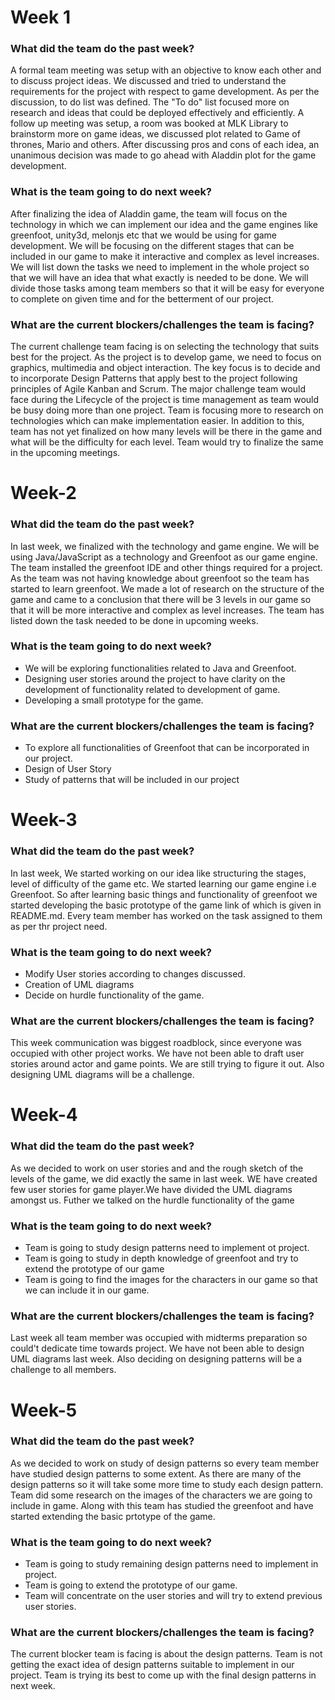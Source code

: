 # Week 1

### What did the team do the past week?
A formal team meeting was setup with an objective to know each other and to discuss project ideas.
We discussed and tried to understand the requirements for the project with respect to game development. 
As per the discussion, to do list was defined. The "To do" list focused more on research and ideas that could be deployed effectively and efficiently. A follow up meeting was setup, a room was booked at MLK Library to brainstorm more on game ideas, we discussed plot related to Game of thrones, Mario and others. After discussing pros and cons of each idea, an unanimous decision was made to go ahead with Aladdin plot for the game development.

### What is the team going to do next week?
After finalizing the idea of Aladdin game, the team will focus on the technology in which we can implement our idea and the game engines like greenfoot, unity3d, melonjs etc that we would be using for game development. 
We will be focusing on the different stages that can be included in our game to make it interactive and complex as level increases. We will list down the tasks we need to implement in the whole project so that we will have an idea that what exactly is needed to be done. We will divide those tasks among team members so that it will be easy for everyone to complete on given time and for the betterment of our project. 

### What are the current blockers/challenges the team is facing?
The current challenge team facing is on selecting the technology that suits best for the project. As the project is to develop game, we need to focus on graphics, multimedia and object interaction. The key focus is to decide and to incorporate Design Patterns that apply best to the project following principles of Agile Kanban and Scrum. The major challenge team would face during the Lifecycle of the project is time management as team would be busy doing more than one project. 
Team is focusing more to research on technologies which can make implementation easier. In addition to this, team has not yet finalized on how many levels will be there in the game and what will be the difficulty for each level.
Team would try to finalize the same in the upcoming meetings.


# Week-2
### What did the team do the past week?
In last week, we finalized with the technology and game engine. We will be using Java/JavaScript as a technology and Greenfoot as our game engine. The team installed the greenfoot IDE and other things required for a project. As the team was not having knowledge about greenfoot so the team has started to learn greenfoot. We made a lot of research on the structure of the game and came to a conclusion that there will be 3 levels in our game so that it will be more interactive and complex as level increases. The team has listed down the task needed to be done in upcoming weeks.

### What is the team going to do next week?
* We will be exploring functionalities related to Java and Greenfoot.
* Designing user stories around the project to have clarity on the development of functionality related to development of game. 
* Developing a small prototype for the game. 

### What are the current blockers/challenges the team is facing?
* To explore all functionalities of Greenfoot that can be incorporated in our project.
* Design of User Story
* Study of patterns that will be included in our project

# Week-3
### What did the team do the past week?
In last week, We started working on our idea like structuring the stages, level of difficulty of the game etc. We started learning our game engine i.e Greenfoot. So after learning basic things and functionality of greenfoot we started developing the basic prototype of the game link of which is given in README.md. Every team member has worked on the task assigned to them as per thr project need.  

### What is the team going to do next week?
* Modify User stories according to changes discussed.
* Creation of UML diagrams
* Decide on hurdle functionality of the game.

### What are the current blockers/challenges the team is facing?
This week communication was biggest roadblock, since everyone was occupied with other project works. We have not been able to draft user stories around actor and game points. We are still trying to figure it out. Also designing UML diagrams will be a challenge.

# Week-4
### What did the team do the past week?
As we decided to work on user stories and and the rough sketch of the levels of the game, we did exactly the same in last week. WE have created few user stories for game player.We have divided the UML diagrams amongst us. Futher we talked on the hurdle functionality of the game

### What is the team going to do next week?
* Team is going to study design patterns need to implement ot project.
* Team is going to study in depth knowledge of greenfoot and try to extend the prototype of our game
* Team is going to find the images for the characters in our game so that we can include it in our game.

### What are the current blockers/challenges the team is facing?
Last week all team member was occupied with midterms preparation so could't dedicate time towards project. 
We have not been able to design UML diagrams last week. Also deciding on designing patterns will be a challenge to all members.

# Week-5
### What did the team do the past week?
As we decided to work on study of design patterns so every team member have studied design patterns to some extent. As there are many of the design patterns so it will take some more time to study each design pattern. Team did some research on the images of the characters we are going to include in game. Along with this team has studied the greenfoot and have started extending the basic prtotype of the game.

### What is the team going to do next week?
* Team is going to study remaining design patterns need to implement in project.
* Team is going to extend the prototype of our game.
* Team will concentrate on the user stories and will try to extend previous user stories.

### What are the current blockers/challenges the team is facing?
The current blocker team is facing is about the design patterns. Team is not getting the exact idea of design patterns suitable to implement in our project. Team is trying its best to come up with  the final design patterns in next week.